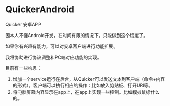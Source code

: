 # QuickerAndroid
Quicker 安卓APP

因本人不懂Android开发，在时间有限的情况下，只能做到这个程度了。

如果你有兴趣有能力，可以对安卓客户端进行功能扩展。 

我将协助进行协议调整和PC端对应功能的实现。

目前有一些构思：
1. 增加一个service运行在后台，从Quicker可以发送文本到客户端（命令+内容的形式），客户端可以执行相应的操作：比如放入剪贴板、打开URI等。
2. 将电脑屏幕内容显示在app上，在app上实现一些控制。比如模拟鼠标什么的。




